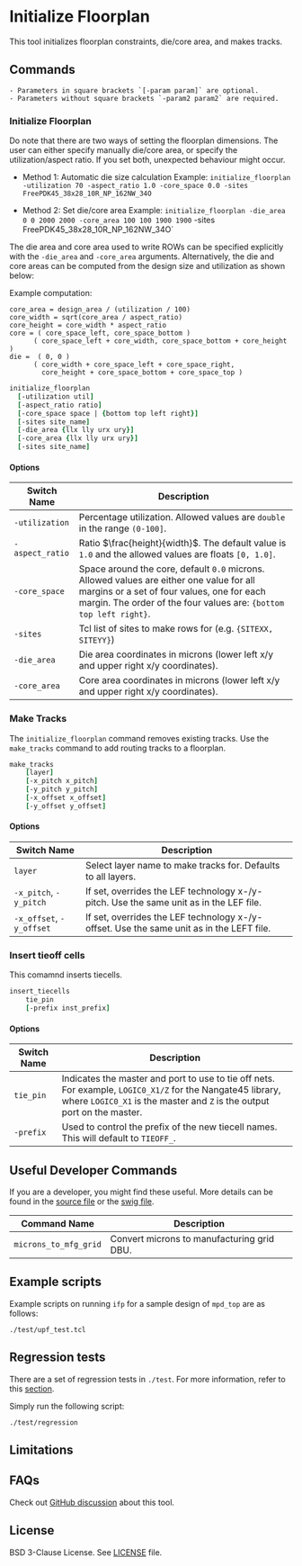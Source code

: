 # Initialize Floorplan

This tool initializes floorplan constraints, die/core area, and makes tracks. 

## Commands

```{note}
- Parameters in square brackets `[-param param]` are optional.
- Parameters without square brackets `-param2 param2` are required.
```

### Initialize Floorplan

Do note that there are two ways of setting the floorplan dimensions.
The user can either specify manually die/core area, or
specify the utilization/aspect ratio. If you set both, 
unexpected behaviour might occur.

- Method 1: Automatic die size calculation
Example: `initialize_floorplan -utilization 70 -aspect_ratio 1.0 -core_space 0.0 -sites FreePDK45_38x28_10R_NP_162NW_34O`

- Method 2: Set die/core area
Example: `initialize_floorplan -die_area 0 0 2000 2000 -core_area 100 100 1900 1900` -sites FreePDK45_38x28_10R_NP_162NW_34O`

The die area and core area used to write ROWs can be specified explicitly
with the `-die_area` and `-core_area` arguments. Alternatively, the die and
core areas can be computed from the design size and utilization as shown below:

Example computation:

```
core_area = design_area / (utilization / 100)
core_width = sqrt(core_area / aspect_ratio)
core_height = core_width * aspect_ratio
core = ( core_space_left, core_space_bottom )
      ( core_space_left + core_width, core_space_bottom + core_height )
die =  ( 0, 0 )
      ( core_width + core_space_left + core_space_right,
        core_height + core_space_bottom + core_space_top )
```


```tcl
initialize_floorplan
  [-utilization util]
  [-aspect_ratio ratio]
  [-core_space space | {bottom top left right}]
  [-sites site_name]
  [-die_area {llx lly urx ury}]
  [-core_area {llx lly urx ury}]
  [-sites site_name]
```

#### Options

| Switch Name | Description |
| ----- | ----- |
| `-utilization` | Percentage utilization. Allowed values are `double` in the range `(0-100]`. |
| `-aspect_ratio` | Ratio $\frac{height}{width}$. The default value is `1.0` and the allowed values are floats `[0, 1.0]`. |
| `-core_space` | Space around the core, default `0.0` microns. Allowed values are either one value for all margins or a set of four values, one for each margin. The order of the four values are: `{bottom top left right}`. |
| `-sites` | Tcl list of sites to make rows for (e.g. `{SITEXX, SITEYY}`) |
| `-die_area` | Die area coordinates in microns (lower left x/y and upper right x/y coordinates). |
| `-core_area` | Core area coordinates in microns (lower left x/y and upper right x/y coordinates). |

### Make Tracks

The `initialize_floorplan` command removes existing tracks. 
Use the `make_tracks` command to add routing tracks to a floorplan.

```tcl
make_tracks 
    [layer]
    [-x_pitch x_pitch]
    [-y_pitch y_pitch]
    [-x_offset x_offset]
    [-y_offset y_offset]
```

#### Options

| Switch Name | Description |
| ----- | ----- |
| `layer` | Select layer name to make tracks for. Defaults to all layers. |
| `-x_pitch`, `-y_pitch` | If set, overrides the LEF technology x-/y- pitch. Use the same unit as in the LEF file. |
| `-x_offset`, `-y_offset` | If set, overrides the LEF technology x-/y- offset. Use the same unit as in the LEFT file. |

### Insert tieoff cells

This comamnd inserts tiecells.

```tcl
insert_tiecells 
    tie_pin
    [-prefix inst_prefix]
```

#### Options

| Switch Name | Description |
| ----- | ----- |
| `tie_pin` | Indicates the master and port to use to tie off nets. For example, `LOGIC0_X1/Z` for the Nangate45 library, where `LOGIC0_X1` is the master and `Z` is the output port on the master. |
| `-prefix` | Used to control the prefix of the new tiecell names. This will default to `TIEOFF_`. |

## Useful Developer Commands

If you are a developer, you might find these useful. More details can be found in the [source file](./src/InitFloorplan.cc) or the [swig file](./src/InitFloorPlan.i).

| Command Name | Description |
| ----- | ----- |
| `microns_to_mfg_grid` | Convert microns to manufacturing grid DBU. |

## Example scripts

Example scripts on running `ifp` for a sample design of `mpd_top` are as follows:

```
./test/upf_test.tcl
```

## Regression tests

There are a set of regression tests in `./test`. For more information, refer to this [section](../../README.md#regression-tests).

Simply run the following script:

```shell
./test/regression
```

## Limitations

## FAQs

Check out
[GitHub discussion](https://github.com/The-OpenROAD-Project/OpenROAD/discussions/categories/q-a?discussions_q=category%3AQ%26A+ifp+in%3Atitle)
about this tool.

## License

BSD 3-Clause License. See [LICENSE](LICENSE) file.
